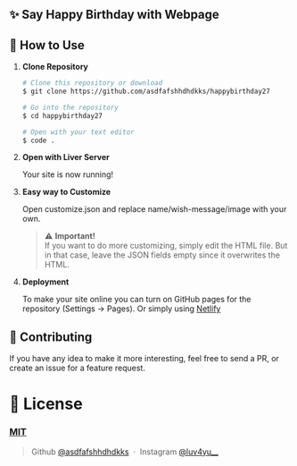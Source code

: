 ## ✨ Say Happy Birthday with Webpage

<p align="center">



## 🚀 How to Use

1.  **Clone Repository**

    ```bash
    # Clone this repository or download
    $ git clone https://github.com/asdfafshhdhdkks/happybirthday27

    # Go into the repository
    $ cd happybirthday27

    # Open with your text editor
    $ code .
    ```
1. **Open with Liver Server**

    Your site is now running!
1. **Easy way to Customize**

    Open customize.json and replace name/wish-message/image with your own.
   > ⚠️ **Important!** <br /> If you want to do more customizing, simply edit the HTML file. But in that case, leave the JSON fields empty since it overwrites the HTML.
1. **Deployment**

    To make your site online you can turn on GitHub pages for the repository (Settings -> Pages). Or simply using [Netlify](https://www.netlify.com/)

## 📝 Contributing

If you have any idea to make it more interesting, feel free to send a PR, or create an issue for a feature request.

# 🤝 License

### [MIT](LICENSE)

> Github [@asdfafshhdhdkks](https://github.com/asdfafshhdhdkks) &nbsp;&middot;&nbsp;
> Instagram [@luv4yu__](https://instagram.com/luv4yu__)
